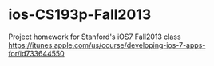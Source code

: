 ios-CS193p-Fall2013
===================

Project homework for Stanford's iOS7 Fall2013 class https://itunes.apple.com/us/course/developing-ios-7-apps-for/id733644550
